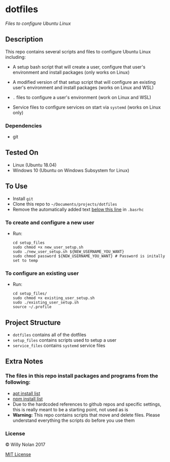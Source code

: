 # dotfiles
*Files to configure Ubuntu Linux*


## Description
This repo contains several scripts and files to configure Ubuntu Linux including:

- A setup bash script that will create a user, configure that user's environment and install packages (only works on Linux)

- A modified version of that setup script that will configure an existing user's environment and install packages (works on Linux and WSL)

- `.` files to configure a user's environment (work on Linux and WSL)

- Service files to configure services on start via `systemd` (works on Linux only)


### Dependencies
- git

## Tested On
- Linux (Ubuntu 18.04)
- Windows 10 (Ubuntu on Windows Subsystem for Linux)


## To Use
- Install `git`
- Clone this repo to `~/Documents/projects/dotfiles`
- Remove the automatically added text [below this line](dotfiles/.bashrc#L117) in `.basrhc`


### To create and configure a new user
- Run:
    ```shell
    cd setup_files
    sudo chmod +x new_user_setup.sh
    sudo ./new_user_setup.sh ${NEW_USERNAME_YOU_WANT}
    sudo chmod password ${NEW_USERNAME_YOU_WANT} # Password is initally set to temp 
    ```


### To configure an existing user
- Run:
    ```shell
    cd setup_files/
    sudo chmod +x existing_user_setup.sh
    sudo ./existing_user_setup.sh
    source ~/.profile
    ```

## Project Structure
- `dotfiles` contains all of the dotfiles
- `setup_files` contains scripts used to setup a user
- `service_files` contains `systemd` service files

## Extra Notes
### The files in this repo install packages and programs from the following:
- [apt install list](setup_files/apt_files.txt)
- [npm install list](setup_files/npm_files.txt)
- Due to the hardcoded references to github repos and specific settings, this is really meant to be a starting point, not used as is
- **Warning:** This repo contains scripts that move and delete files. Please understand everything the scripts do before you use them


### License

:copyright: Willy Nolan 2017 

[MIT License](http://en.wikipedia.org/wiki/MIT_License)
